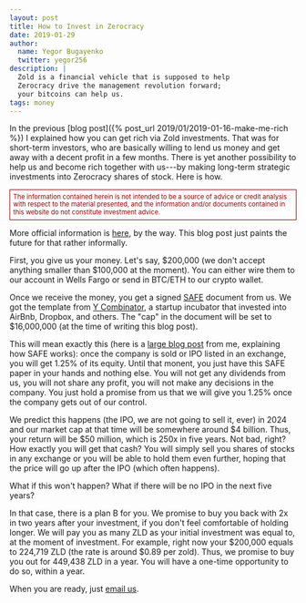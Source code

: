 ```yaml
---
layout: post
title: How to Invest in Zerocracy
date: 2019-01-29
author:
  name: Yegor Bugayenko
  twitter: yegor256
description: |
  Zold is a financial vehicle that is supposed to help
  Zerocracy drive the management revolution forward;
  your bitcoins can help us.
tags: money
---
```


In the previous [blog post]({% post_url 2019/01/2019-01-16-make-me-rich %})
I explained how you can get rich via
Zold investments. That was for short-term investors, who are basically
willing to lend us money and get away with a decent profit in a few months.
There is yet another possibility to help us and become rich together
with us---by making long-term strategic investments into Zerocracy shares
of stock. Here is how.

<!--more-->

<p style="color:darkred;border:1px solid darkred;padding:0.5em;font-size:0.8em;line-height:1.2em;">
The information contained herein is not intended to
be a source of advice or credit analysis with respect to the material presented,
and the information and/or documents contained in this
website do not constitute investment advice.
</p>

More official information is [here](https://papers.zold.io/fin-model.pdf),
by the way. This blog post just paints
the future for that rather informally.

First, you give us your money. Let's say, $200,000 (we don't accept anything
smaller than $100,000 at the moment). You can either wire them to our
account in Wells Fargo or send in BTC/ETH to our crypto wallet.

Once we receive the money, you get a signed [SAFE](https://www.seedramp.com/safe.html)
document from us. We got the template from [Y Combinator](https://www.ycombinator.com/documents/),
a startup incubator that invested into AirBnb, Dropbox, and others. The "cap"
in the document will be set to $16,000,000 (at the time of writing this blog post).

This will mean exactly this (here is a [large blog post](https://www.yegor256.com/2016/05/17/convertible-notes.html)
from me, explaining how SAFE works): once the company is sold or IPO listed
in an exchange, you will get 1.25% of its equity. Until that monent, you
just have this SAFE paper in your hands and nothing else. You will not
get any dividends from us, you will not share any profit, you will not
make any decisions in the company. You just hold a promise from us that we
will give you 1.25% once the company gets out of our control.

We predict this happens (the IPO, we are not going to sell it, ever) in 2024
and our market cap at that time will be somewhere around $4 billion. Thus,
your return will be $50 million, which is 250x in five years. Not bad, right?
How exactly you will get that cash? You will simply sell you shares of stocks in any
exchange or you will be able to hold them even further, hoping that the
price will go up after the IPO (which often happens).

What if this won't happen? What if there will be no IPO in the next five years?

In that case, there is a plan B for you. We promise to buy you back
with 2x in two years after your investment, if you don't feel comfortable of holding
longer. We will pay you as many ZLD as your initial investment was equal to,
at the moment of investment. For example, right now your $200,000 equals to
224,719 ZLD (the rate is around $0.89 per zold). Thus, we promise to buy
you out for 449,438 ZLD in a year. You will have a one-time opportunity to
do so, within a year.

When you are ready, just [email us](mailto:investor@zerocracy.com).
